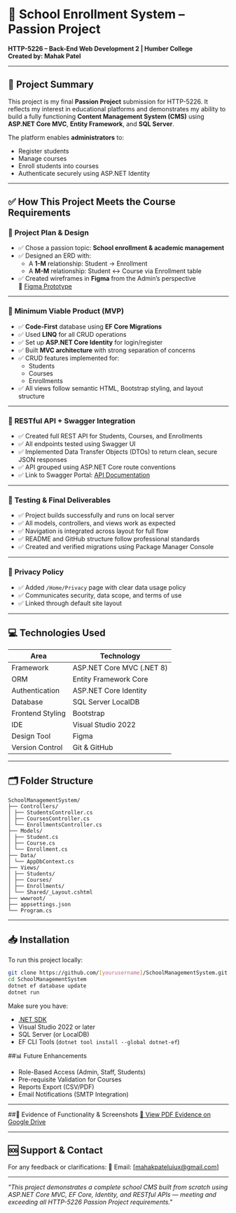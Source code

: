 # 🏫 School Enrollment System – Passion Project  
**HTTP-5226 – Back-End Web Development 2 | Humber College**  
**Created by: Mahak Patel**

---

## 📌 Project Summary  

This project is my final **Passion Project** submission for HTTP-5226. It reflects my interest in educational platforms and demonstrates my ability to build a fully functioning **Content Management System (CMS)** using **ASP.NET Core MVC**, **Entity Framework**, and **SQL Server**.

The platform enables **administrators** to:  
- Register students  
- Manage courses  
- Enroll students into courses  
- Authenticate securely using ASP.NET Identity

---

## ✅ How This Project Meets the Course Requirements

### 🧠 **Project Plan & Design**  
- ✅ Chose a passion topic: **School enrollment & academic management**
- ✅ Designed an ERD with:
  - A **1-M** relationship: Student → Enrollment  
  - A **M-M** relationship: Student ↔ Course via Enrollment table  
- ✅ Created wireframes in **Figma** from the Admin’s perspective  
  🔗 [Figma Prototype](https://www.figma.com/design/OMwiLp38P8gZ9rpAl6btOy/School-Enrollment-System---ASP.Net?node-id=1-2&t=taYVwHVF3I8MCMdB-1)

---

### 🔧 **Minimum Viable Product (MVP)**  
- ✅ **Code-First** database using **EF Core Migrations**
- ✅ Used **LINQ** for all CRUD operations  
- ✅ Set up **ASP.NET Core Identity** for login/register  
- ✅ Built **MVC architecture** with strong separation of concerns  
- ✅ CRUD features implemented for:
  - Students  
  - Courses  
  - Enrollments  
- ✅ All views follow semantic HTML, Bootstrap styling, and layout structure  

---

### 📡 **RESTful API + Swagger Integration**
- ✅ Created full REST API for Students, Courses, and Enrollments
- ✅ All endpoints tested using Swagger UI
- ✅ Implemented Data Transfer Objects (DTOs) to return clean, secure JSON responses
- ✅ API grouped using ASP.NET Core route conventions
- ✅ Link to Swagger Portal: [API Documentation](https://localhost:7188/swagger/index.html)

---

### 🧪 **Testing & Final Deliverables**  
- ✅ Project builds successfully and runs on local server  
- ✅ All models, controllers, and views work as expected  
- ✅ Navigation is integrated across layout for full flow  
- ✅ README and GitHub structure follow professional standards  
- ✅ Created and verified migrations using Package Manager Console 

---

### 🔐 **Privacy Policy**
- ✅ Added `/Home/Privacy` page with clear data usage policy
- ✅ Communicates security, data scope, and terms of use
- ✅ Linked through default site layout

---

## 💻 Technologies Used  

| Area              | Technology                     |
|-------------------|--------------------------------|
| Framework         | ASP.NET Core MVC (.NET 8)      |
| ORM               | Entity Framework Core          |
| Authentication    | ASP.NET Core Identity          |
| Database          | SQL Server LocalDB             |
| Frontend Styling  | Bootstrap                      |
| IDE               | Visual Studio 2022             |
| Design Tool       | Figma                          |
| Version Control   | Git & GitHub                   |

---

## 🗂️ Folder Structure
```
SchoolManagementSystem/
├── Controllers/
│ ├── StudentsController.cs
│ ├── CoursesController.cs
│ └── EnrollmentsController.cs
├── Models/
│ ├── Student.cs
│ ├── Course.cs
│ └── Enrollment.cs
├── Data/
│ └── AppDbContext.cs
├── Views/
│ ├── Students/
│ ├── Courses/
│ ├── Enrollments/
│ └── Shared/_Layout.cshtml
├── wwwroot/
├── appsettings.json
└── Program.cs
```

---

## 📥 Installation
To run this project locally:

```bash
git clone https://github.com/[yourusername]/SchoolManagementSystem.git
cd SchoolManagementSystem
dotnet ef database update
dotnet run
```

Make sure you have:
- [.NET SDK](https://dotnet.microsoft.com/download)
- Visual Studio 2022 or later
- SQL Server (or LocalDB)
- EF CLI Tools (`dotnet tool install --global dotnet-ef`)

##📊 Future Enhancements
- Role-Based Access (Admin, Staff, Students)
- Pre-requisite Validation for Courses
- Reports Export (CSV/PDF)
- Email Notifications (SMTP Integration)

---

##📎 Evidence of Functionality & Screenshots
[🔗 View PDF Evidence on Google Drive](https://drive.google.com/file/d/1xsT_9PjQwyuu3VKfOwUK2IC7f-cnK-8_/view?usp=drive_link)

---

## 🆘 Support & Contact
For any feedback or clarifications:
📧 Email: [mahakpateluiux@gmail.com] 

---

*"This project demonstrates a complete school CMS built from scratch using ASP.NET Core MVC, EF Core, Identity, and RESTful APIs — meeting and exceeding all HTTP-5226 Passion Project requirements."*